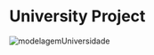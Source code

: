 # University Project


![modelagemUniversidade](https://github.com/sophiacontesini/university/assets/94463723/8bfdc39e-c0d5-4d9b-a4cb-04a214701b9c)
